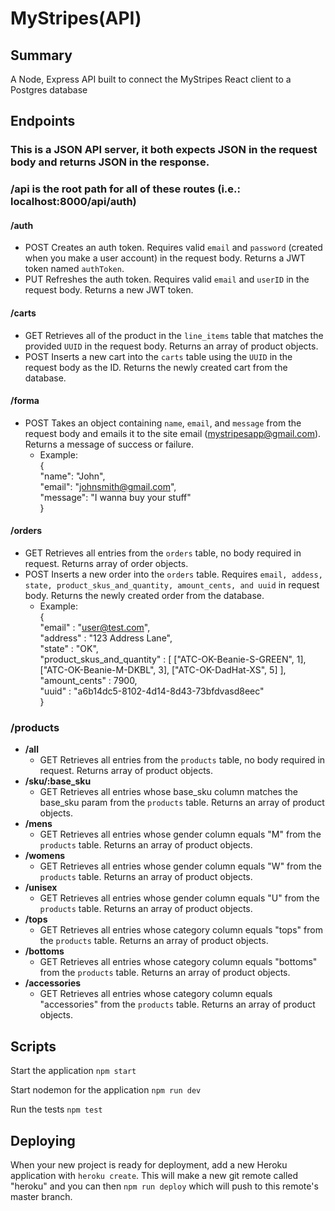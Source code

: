 # MyStripes(API)

## Summary
A Node, Express API built to connect the MyStripes React client to a Postgres database


## Endpoints
### This is a JSON API server, it both expects JSON in the request body and returns JSON in the response.
### /api is the root path for all of these routes (i.e.: localhost:8000/api/auth)
#### /auth
- POST Creates an auth token. Requires valid ```email``` and ```password``` (created when you make a user account) in the request body. Returns a JWT token named ```authToken```.
- PUT Refreshes the auth token. Requires valid ```email``` and ```userID``` in the request body. Returns a new JWT token.

#### /carts
- GET Retrieves all of the product in the ```line_items``` table that matches the provided ```UUID``` in the request body. Returns an array of product objects.
- POST Inserts a new cart into the ```carts``` table using the ```UUID``` in the request body as the ID. Returns the newly created cart from the database.

#### /forma
- POST Takes an object containing ```name```, ```email```, and ```message``` from the request body and emails it to the site email (mystripesapp@gmail.com). Returns a message of success or failure.
    - Example:\
      {\
        "name": "John",\
        "email": "johnsmith@gmail.com",\
        "message": "I wanna buy your stuff"\
      }

#### /orders
- GET Retrieves all entries from the ```orders``` table, no body required in request. Returns array of order objects.
- POST Inserts a new order into the ```orders``` table. Requires ```email, addess, state, product_skus_and_quantity, amount_cents, and uuid``` in request body. Returns the newly created order from the database.
    - Example:\
      {\
          "email" : "user@test.com",\
          "address" : "123 Address Lane",\
          "state" : "OK",\
          "product_skus_and_quantity" : [ ["ATC-OK-Beanie-S-GREEN", 1], ["ATC-OK-Beanie-M-DKBL", 3], ["ATC-OK-DadHat-XS", 5] ],\
          "amount_cents" : 7900,\
          "uuid" : "a6b14dc5-8102-4d14-8d43-73bfdvasd8eec"\
      }

### /products
- **/all**
  - GET Retrieves all entries from the ```products``` table, no body required in request. Returns array of product objects.
- **/sku/:base_sku**
  - GET Retrieves all entries whose base_sku column matches the base_sku param from the ```products``` table. Returns an array of product objects.
- **/mens**
  - GET Retrieves all entries whose gender column equals "M" from the ```products``` table. Returns an array of product objects.
- **/womens**
  - GET Retrieves all entries whose gender column equals "W" from the ```products``` table. Returns an array of product objects.
- **/unisex**
  - GET Retrieves all entries whose gender column equals "U" from the ```products``` table. Returns an array of product objects.
- **/tops**
  - GET Retrieves all entries whose category column equals "tops" from the ```products``` table. Returns an array of product objects.
- **/bottoms**
  - GET Retrieves all entries whose category column equals "bottoms" from the ```products``` table. Returns an array of product objects.
- **/accessories**
  - GET Retrieves all entries whose category column equals "accessories" from the ```products``` table. Returns an array of product objects.


## Scripts

Start the application `npm start`

Start nodemon for the application `npm run dev`

Run the tests `npm test`

## Deploying

When your new project is ready for deployment, add a new Heroku application with `heroku create`. This will make a new git remote called "heroku" and you can then `npm run deploy` which will push to this remote's master branch.
